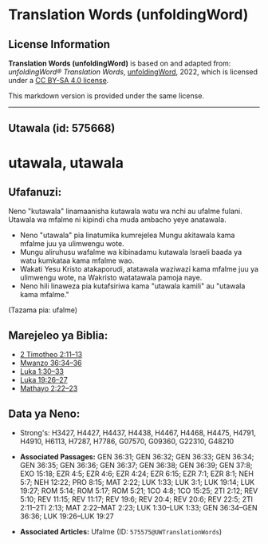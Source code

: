 # Translation Words (unfoldingWord)

## License Information

**Translation Words (unfoldingWord)** is based on and adapted from: _unfoldingWord® Translation Words_, [unfoldingWord](https://unfoldingword.org/utw), 2022, which is licensed under a [CC BY-SA 4.0 license](https://creativecommons.org/licenses/by-sa/4.0/legalcode.en).

This markdown version is provided under the same license.



--------------------------------

## Utawala (id: 575668)

utawala, utawala
================

Ufafanuzi:
----------

Neno "kutawala" linamaanisha kutawala watu wa nchi au ufalme fulani. Utawala wa mfalme ni kipindi cha muda ambacho yeye anatawala.

* Neno "utawala" pia linatumika kumrejelea Mungu akitawala kama mfalme juu ya ulimwengu wote.
* Mungu aliruhusu wafalme wa kibinadamu kutawala Israeli baada ya watu kumkataa kama mfalme wao.
* Wakati Yesu Kristo atakaporudi, atatawala waziwazi kama mfalme juu ya ulimwengu wote, na Wakristo watatawala pamoja naye.
* Neno hili linaweza pia kutafsiriwa kama "utawala kamili" au "utawala kama mfalme."

(Tazama pia: ufalme)

Marejeleo ya Biblia:
--------------------

* [2 Timotheo 2:11–13](https://ref.ly/2Tim2:11-2Tim2:13)
* [Mwanzo 36:34–36](https://ref.ly/Gen36:34-Gen36:36)
* [Luka 1:30–33](https://ref.ly/Luke1:30-Luke1:33)
* [Luka 19:26–27](https://ref.ly/Luke19:26-Luke19:27)
* [Mathayo 2:22–23](https://ref.ly/Matt2:22-Matt2:23)

Data ya Neno:
-------------

* Strong's: H3427, H4427, H4437, H4438, H4467, H4468, H4475, H4791, H4910, H6113, H7287, H7786, G07570, G09360, G22310, G48210

* **Associated Passages:** GEN 36:31; GEN 36:32; GEN 36:33; GEN 36:34; GEN 36:35; GEN 36:36; GEN 36:37; GEN 36:38; GEN 36:39; GEN 37:8; EXO 15:18; EZR 4:5; EZR 4:6; EZR 4:24; EZR 6:15; EZR 7:1; EZR 8:1; NEH 5:7; NEH 12:22; PRO 8:15; MAT 2:22; LUK 1:33; LUK 3:1; LUK 19:14; LUK 19:27; ROM 5:14; ROM 5:17; ROM 5:21; 1CO 4:8; 1CO 15:25; 2TI 2:12; REV 5:10; REV 11:15; REV 11:17; REV 19:6; REV 20:4; REV 20:6; REV 22:5; 2TI 2:11–2TI 2:13; MAT 2:22–MAT 2:23; LUK 1:30–LUK 1:33; GEN 36:34–GEN 36:36; LUK 19:26–LUK 19:27
* **Associated Articles:** Ufalme (ID: `575575@UWTranslationWords`)

